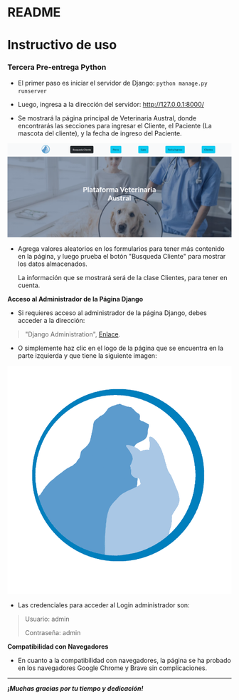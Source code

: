 README
=============

# Instructivo de uso

### Tercera Pre-entrega Python


- El primer paso es iniciar el servidor de Django: `python manage.py runserver`

- Luego, ingresa a la dirección del servidor: http://127.0.0.1:8000/
- Se mostrará la página principal de Veterinaria Austral, donde encontrarás las secciones para ingresar el Cliente, el Paciente (La mascota del cliente), y la fecha de ingreso del Paciente.

![Captura Página web en Django](https://github.com/Robinson555/Tercera_Pre-EntregaYevilao/blob/main/proyecto/AppProyecto/static/AppProyecto/assets/img/CapturaPagina.png)

- Agrega valores aleatorios en los formularios para tener más contenido en la página, y luego prueba el botón "Busqueda Cliente" para mostrar los datos almacenados.

	La información que se mostrará será de la clase Clientes, para tener en cuenta.

**Acceso al Administrador de la Página Django**

 - Si requieres acceso al administrador de la página Django, debes acceder a la dirección: 
 > "Django Administration", [Enlace](http://127.0.0.1:8000/admin/login/?next=/admin/).

- O simplemente haz clic en el logo de la página que se encuentra en la parte izquierda y que tiene la siguiente imagen:

![Imagen del Logo](https://github.com/Robinson555/Tercera_Pre-EntregaYevilao/blob/main/proyecto/AppProyecto/static/AppProyecto/assets/img/logohome.png)

- Las credenciales para acceder al Login administrador son:
> Usuario: admin
> 
> Contraseña: admin

**Compatibilidad con Navegadores**

- En cuanto a la compatibilidad con navegadores, la página se ha probado en los navegadores Google Chrome y Brave sin complicaciones.

----

***¡Muchas gracias por tu tiempo y dedicación!***
